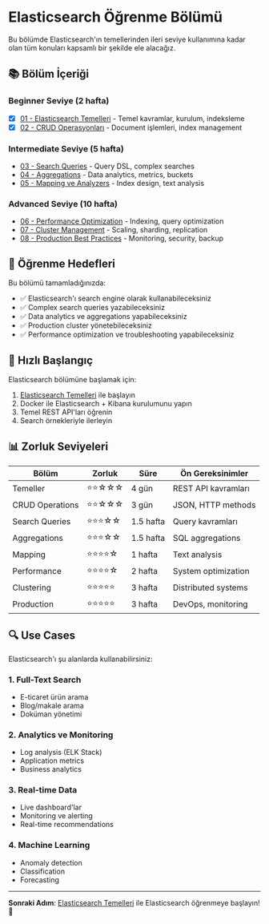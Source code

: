 # Elasticsearch Öğrenme Bölümü

Bu bölümde Elasticsearch'ın temellerinden ileri seviye kullanımına kadar olan tüm konuları kapsamlı bir şekilde ele alacağız.

## 📚 Bölüm İçeriği

### Beginner Seviye (2 hafta)

- [x] [01 - Elasticsearch Temelleri](01-temeller.md) - Temel kavramlar, kurulum, indeksleme
- [x] [02 - CRUD Operasyonları](02-crud-index-management.md) - Document işlemleri, index management

### Intermediate Seviye (5 hafta)

- [03 - Search Queries](03-search-queries.md) - Query DSL, complex searches
- [04 - Aggregations](04-aggregations.md) - Data analytics, metrics, buckets
- [05 - Mapping ve Analyzers](05-mapping-analyzers.md) - Index design, text analysis

### Advanced Seviye (10 hafta)

- [06 - Performance Optimization](06-performance.md) - Indexing, query optimization
- [07 - Cluster Management](07-cluster-management.md) - Scaling, sharding, replication
- [08 - Production Best Practices](08-production.md) - Monitoring, security, backup

## 🎯 Öğrenme Hedefleri

Bu bölümü tamamladığınızda:

- ✅ Elasticsearch'ı search engine olarak kullanabileceksiniz
- ✅ Complex search queries yazabileceksiniz
- ✅ Data analytics ve aggregations yapabileceksiniz
- ✅ Production cluster yönetebileceksiniz
- ✅ Performance optimization ve troubleshooting yapabileceksiniz

## 🚀 Hızlı Başlangıç

Elasticsearch bölümüne başlamak için:

1. [Elasticsearch Temelleri](01-temeller.md) ile başlayın
2. Docker ile Elasticsearch + Kibana kurulumunu yapın
3. Temel REST API'ları öğrenin
4. Search örnekleriyle ilerleyin

## 📊 Zorluk Seviyeleri

| Bölüm           | Zorluk     | Süre      | Ön Gereksinimler    |
| --------------- | ---------- | --------- | ------------------- |
| Temeller        | ⭐⭐☆☆☆    | 4 gün     | REST API kavramları |
| CRUD Operations | ⭐⭐☆☆☆    | 3 gün     | JSON, HTTP methods  |
| Search Queries  | ⭐⭐⭐☆☆   | 1.5 hafta | Query kavramları    |
| Aggregations    | ⭐⭐⭐☆☆   | 1.5 hafta | SQL aggregations    |
| Mapping         | ⭐⭐⭐⭐☆  | 1 hafta   | Text analysis       |
| Performance     | ⭐⭐⭐⭐☆  | 2 hafta   | System optimization |
| Clustering      | ⭐⭐⭐⭐⭐ | 3 hafta   | Distributed systems |
| Production      | ⭐⭐⭐⭐⭐ | 3 hafta   | DevOps, monitoring  |

## 🔍 Use Cases

Elasticsearch'ı şu alanlarda kullanabilirsiniz:

### 1. **Full-Text Search**

- E-ticaret ürün arama
- Blog/makale arama
- Doküman yönetimi

### 2. **Analytics ve Monitoring**

- Log analysis (ELK Stack)
- Application metrics
- Business analytics

### 3. **Real-time Data**

- Live dashboard'lar
- Monitoring ve alerting
- Real-time recommendations

### 4. **Machine Learning**

- Anomaly detection
- Classification
- Forecasting

---

**Sonraki Adım**: [Elasticsearch Temelleri](01-temeller.md) ile Elasticsearch öğrenmeye başlayın! 🚀
